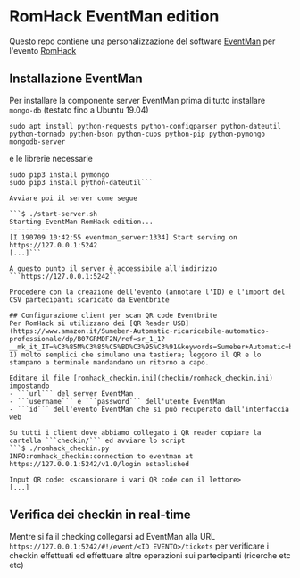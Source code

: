 # RomHack EventMan edition

Questo repo contiene una personalizzazione del software [EventMan](https://github.com/raspibo/eventman/) per l'evento [RomHack](https://www.romhack.io)

## Installazione EventMan
Per installare la componente server EventMan prima di tutto installare ```mongo-db``` (testato fino a Ubuntu 19.04)

```sudo apt install python-requests python-configparser python-dateutil python-tornado python-bson python-cups python-pip python-pymongo mongodb-server```

e le librerie necessarie

```sudo pip3 install tornado
sudo pip3 install pymongo
sudo pip3 install python-dateutil```

Avviare poi il server come segue

```$ ./start-server.sh 
Starting EventMan RomHack edition...
----------
[I 190709 10:42:55 eventman_server:1334] Start serving on https://127.0.0.1:5242
[...]```

A questo punto il server è accessibile all'indirizzo ```https://127.0.0.1:5242```

Procedere con la creazione dell'evento (annotare l'ID) e l'import del CSV partecipanti scaricato da Eventbrite

## Configurazione client per scan QR code Eventbrite
Per RomHack si utilizzano dei [QR Reader USB](https://www.amazon.it/Sumeber-Automatic-ricaricabile-automatico-professionale/dp/B07GRMDF2N/ref=sr_1_1?__mk_it_IT=%C3%85M%C3%85%C5%BD%C3%95%C3%91&keywords=Sumeber+Automatic+barcode+scanner+QR+code+scanner+1D%2F2D+lettore+di+codici+a+barre+scanner+vivavoce+USB+ricaricabile+automatico+bar+code+scanner+professionale+per+mobile+Payment&qid=1562661900&s=office&sr=1-1) molto semplici che simulano una tastiera; leggono il QR e lo stampano a terminale mandandano un ritorno a capo.

Editare il file [romhack_checkin.ini](checkin/romhack_checkin.ini) impostando
- ```url``` del server EventMan
- ```username``` e ```password``` dell'utente EventMan
- ```id``` dell'evento EventMan che si può recuperato dall'interfaccia web

Su tutti i client dove abbiamo collegato i QR reader copiare la cartella ```checkin/``` ed avviare lo script 
```$ ./romhack_checkin.py
INFO:romhack_checkin:connection to eventman at https://127.0.0.1:5242/v1.0/login established

Input QR code: <scansionare i vari QR code con il lettore>
[...]
```

## Verifica dei checkin in real-time
Mentre si fa il checking collegarsi ad EventMan alla URL ```https://127.0.0.1:5242/#!/event/<ID EVENTO>/tickets``` per verificare i checkin effettuati ed effettuare altre operazioni sui partecipanti (ricerche etc etc)
